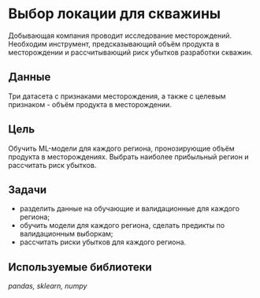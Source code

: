 # Выбор локации для скважины

Добывающая компания проводит исследование месторождений. Необходим инструмент, предсказывающий объём продукта в месторождении и рассчитывающий риск убытков разработки скважин.

## Данные

Три датасета с признаками месторождения, а также с целевым признаком - объём продукта в месторождении.

## Цель

Обучить ML-модели для каждого региона, пронозирующие объём продукта в месторождениях. Выбрать наиболее прибыльный регион и рассчитать риск убытков.

## Задачи

- разделить данные на обучающие и валидационные для каждого региона;
- обучить модели для каждого региона, сделать предикты по валидационным выборкам;
- рассчитать риски убытков для каждого региона.

## Используемые библиотеки

*pandas, sklearn, numpy*